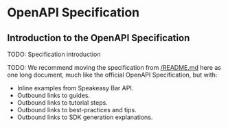 # OpenAPI Specification

## Introduction to the OpenAPI Specification

TODO: Specification introduction

TODO: We recommend moving the specification from [/README.md](../README.md) here as one long document, much like the official OpenAPI Specification, but with:

- Inline examples from Speakeasy Bar API.
- Outbound links to guides.
- Outbound links to tutorial steps.
- Outbound links to best-practices and tips.
- Outbound links to SDK generation explanations.
